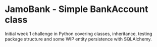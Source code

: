 # JamoBank - Simple BankAccount class

Initial week 1 challenge in Python covering classes, inheritance, testing package structure and some WIP entity persistence with SQLAlchemy.
